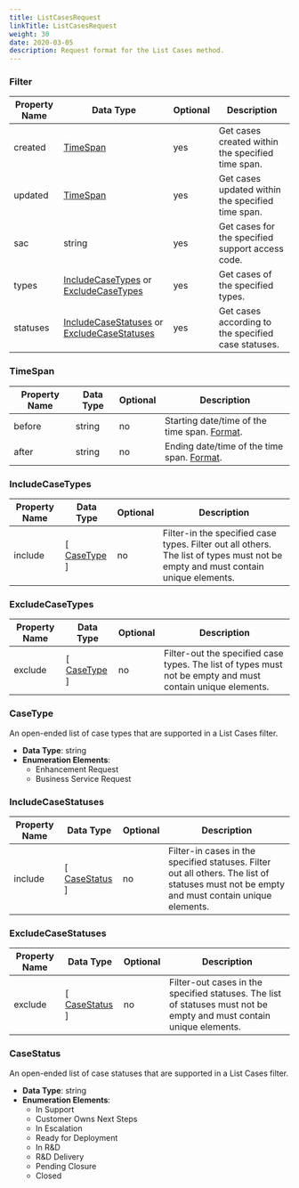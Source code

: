```yaml
---
title: ListCasesRequest
linkTitle: ListCasesRequest
weight: 30
date: 2020-03-05
description: Request format for the List Cases method.
---
```


### Filter

| Property Name | Data Type             | Optional | Description |
|---------------|-----------------------|----------|-------------|
| created       | [TimeSpan](#timespan) |      yes | Get cases created within the specified time span. |
| updated       | [TimeSpan](#timespan) |      yes | Get cases updated within the specified time span. |
| sac           | string                |      yes | Get cases for the specified support access code. |
| types         | [IncludeCaseTypes](#includecasetypes) or [ExcludeCaseTypes](#excludecasetypes) | yes | Get cases of the specified types. |
| statuses      | [IncludeCaseStatuses](#includecasestatuses) or [ExcludeCaseStatuses](#excludecasestatuses) | yes | Get cases according to the specified case statuses. |

### TimeSpan

| Property Name | Data Type | Optional | Description |
|---------------|-----------|----------|-------------|
| before        | string    |       no | Starting date/time of the time span. [Format](/docs/shared_services/supportapi/formats/miscellaneous/#common-date-and-time-format-for-requests). |
| after         | string    |       no | Ending date/time of the time span. [Format](/docs/shared_services/supportapi/formats/miscellaneous/#common-date-and-time-format-for-requests). |

### IncludeCaseTypes

| Property Name | Data Type                 | Optional | Description |
|---------------|---------------------------|----------|-------------|
| include       | [ [CaseType](#casetype) ] |       no | Filter-in the specified case types. Filter out all others. The list of types must not be empty and must contain unique elements. |

### ExcludeCaseTypes

| Property Name | Data Type                 | Optional | Description |
|---------------|---------------------------|----------|-------------|
| exclude       | [ [CaseType](#casetype) ] |       no | Filter-out the specified case types.  The list of types must not be empty and must contain unique elements. |

### CaseType

An open-ended list of case types that are supported in a List Cases filter.

* **Data Type**: string
* **Enumeration Elements**:
    * Enhancement Request
    * Business Service Request

### IncludeCaseStatuses

| Property Name | Data Type                     | Optional | Description |
|---------------|-------------------------------|----------|-------------|
| include       | [ [CaseStatus](#casestatus) ] |       no | Filter-in cases in the specified statuses. Filter out all others. The list of statuses must not be empty and must contain unique elements. |

### ExcludeCaseStatuses

| Property Name | Data Type                     | Optional | Description |
|---------------|-------------------------------|----------|-------------|
| exclude       | [ [CaseStatus](#casestatus) ] |       no | Filter-out cases in the specified statuses.  The list of statuses must not be empty and must contain unique elements. |

### CaseStatus

An open-ended list of case statuses that are supported in a List Cases filter.

* **Data Type**: string
* **Enumeration Elements**:
  * In Support
  * Customer Owns Next Steps
  * In Escalation
  * Ready for Deployment
  * In R&D
  * R&D Delivery
  * Pending Closure
  * Closed
